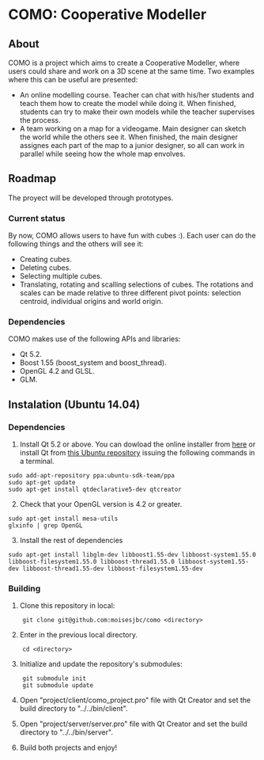 COMO: Cooperative Modeller
====

## About
COMO is a project which aims to create a Cooperative Modeller, where users could share and work on a 3D scene at the same time. Two examples where this can be useful are presented:
* An online modelling course. Teacher can chat with his/her students and teach them how to create the model while doing it. When finished, students can try to make their own models while the teacher supervises the process.
* A team working on a map for a videogame. Main designer can sketch the world while the others see it. When finished, the main designer assignes each part of the map to a junior designer, so all can work in parallel while seeing how the whole map envolves.

## Roadmap
The proyect will be developed through prototypes.

### Current status
By now, COMO allows users to have fun with cubes :). Each user can do the following things and the others will see it:
* Creating cubes.
* Deleting cubes.
* Selecting multiple cubes.
* Translating, rotating and scalling selections of cubes. The rotations and scales can be made relative to three different pivot points: selection centroid, individual origins and world origin.

### Dependencies
COMO makes use of the following APIs and libraries:
* Qt 5.2.
* Boost 1.55 (boost_system and boost_thread).
* OpenGL 4.2 and GLSL.
* GLM.

## Instalation (Ubuntu 14.04)

### Dependencies
1. Install Qt 5.2 or above. You can dowload the online installer from [here](http://qt-project.org/downloads) or install Qt from [this Ubuntu repository](https://launchpad.net/~ubuntu-sdk-team/+archive/ppa) issuing the following commands in a terminal.
```
sudo add-apt-repository ppa:ubuntu-sdk-team/ppa
sudo apt-get update
sudo apt-get install qtdeclarative5-dev qtcreator
```

2. Check that your OpenGL version is 4.2 or greater.
```
sudo apt-get install mesa-utils  
glxinfo | grep OpenGL  
```

3. Install the rest of dependencies
```
sudo apt-get install libglm-dev libboost1.55-dev libboost-system1.55.0 libboost-filesystem1.55.0 libboost-thread1.55.0 libboost-system1.55-dev libboost-thread1.55-dev libboost-filesystem1.55-dev
```

### Building

1. Clone this repository in local:

```
	git clone git@github.com:moisesjbc/como <directory>
```

2. Enter in the previous local directory.

```
	cd <directory>
```

3. Initialize and update the repository's submodules:

```
	git submodule init  
	git submodule update  
```

4. Open "project/client/como_project.pro" file with Qt Creator and set the build directory to "../../bin/client".

5. Open "project/server/server.pro" file with Qt Creator and set the build directory to "../../bin/server".

6. Build both projects and enjoy!
